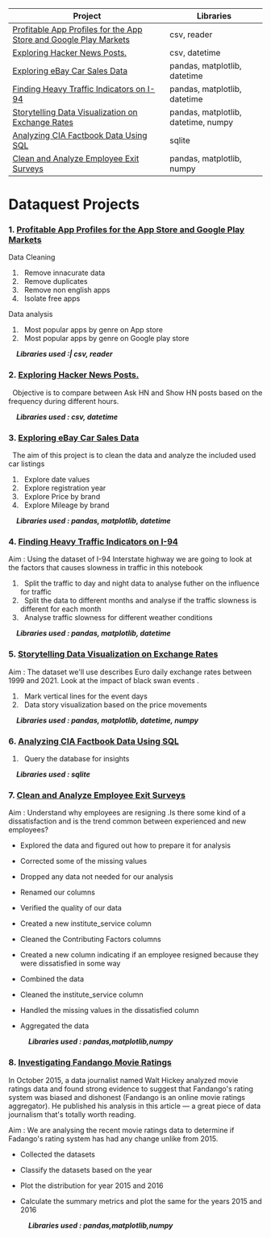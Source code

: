 Project | Libraries
-- | --
<a href="https://github.com/pravvvv/Dataquest_notes/blob/main/Profitable%20App%20Profiles%20for%20the%20App%20Store%20and%20Google%20Play%20Markets.ipynb">Profitable App Profiles for the App Store and Google Play Markets</a>|csv, reader
<a href="https://github.com/pravvvv/Dataquest_Data_Scientist_Path/blob/main/Exploring%20Hacker%20News%20Posts.ipynb">Exploring Hacker News Posts.</a>|csv, datetime
<a href="https://github.com/pravvvv/Dataquest_Data_Scientist_Path/blob/main/Exploring%20eBay%20Car%20Sales%20Data.ipynb">Exploring eBay Car Sales Data</a>|pandas, matplotlib, datetime
<a href="https://github.com/pravvvv/Dataquest_Data_Scientist_Path/blob/main/Finding%20Heavy%20Traffic%20Indicators%20on%20I-94.ipynb">Finding Heavy Traffic Indicators on I-94</a>|pandas, matplotlib, datetime
<a href="https://github.com/pravvvv/Dataquest_Data_Scientist_Path/blob/main/Storytelling%20Data%20Visualization%20on%20Exchange%20Rates.ipynb">Storytelling Data Visualization on Exchange Rates</a>| pandas, matplotlib, datetime, numpy
<a href="https://github.com/pravvvv/Dataquest_Data_Scientist_Path/blob/main/Analyzing%20CIA%20Factbook%20Data%20Using%20SQL.ipynb">Analyzing CIA Factbook Data Using SQL</a>|sqlite
<a href="https://github.com/pravvvv/Dataquest_Data_Scientist_Path/blob/main/Clean%20and%20Analyze%20Employee%20Exit%20Surveys.ipynb">Clean and Analyze Employee Exit Surveys</a>|pandas, matplotlib, numpy

# Dataquest Projects
### 1. <a href="https://github.com/pravvvv/Dataquest_notes/blob/main/Profitable%20App%20Profiles%20for%20the%20App%20Store%20and%20Google%20Play%20Markets.ipynb">Profitable App Profiles for the App Store and Google Play Markets</a>

Data Cleaning <br />
1. &nbsp; Remove innacurate data <br />
2. &nbsp; Remove duplicates <br />
3. &nbsp; Remove non english apps <br />
4. &nbsp; Isolate free apps <br />

Data analysis <br />
1. &nbsp; Most popular apps by genre on App store  <br />
2. &nbsp; Most popular apps by genre on Google play store  <br />

&nbsp; &nbsp; <b><i>Libraries used :| csv, reader</i></b>

### 2. <a href="https://github.com/pravvvv/Dataquest_Data_Scientist_Path/blob/main/Exploring%20Hacker%20News%20Posts.ipynb">Exploring Hacker News Posts.</a>

&nbsp; Objective is to compare between Ask HN and Show HN posts based on the frequency during different hours.

  &nbsp; &nbsp; <b><i>Libraries used : csv, datetime</i></b>

### 3. <a href="https://github.com/pravvvv/Dataquest_Data_Scientist_Path/blob/main/Exploring%20eBay%20Car%20Sales%20Data.ipynb">Exploring eBay Car Sales Data</a>

&nbsp; The aim of this project is to clean the data and analyze the included used car listings

1. &nbsp; Explore date values
2. &nbsp; Explore registration year
3. &nbsp; Explore Price by brand
4. &nbsp; Explore Mileage by brand

  &nbsp; &nbsp; <b><i>Libraries used : pandas, matplotlib, datetime</i></b>

### 4. <a href="https://github.com/pravvvv/Dataquest_Data_Scientist_Path/blob/main/Finding%20Heavy%20Traffic%20Indicators%20on%20I-94.ipynb">Finding Heavy Traffic Indicators on I-94</a>

Aim : Using the dataset of I-94 Interstate highway we are going to look at the factors that causes slowness in traffic in this notebook

1. &nbsp; Split the traffic to day and night data to analyse futher on the influence for traffic 
2. &nbsp; Split the data to different months and analyse if the traffic slowness is different for each month
3. &nbsp; Analyse traffic slowness for different weather conditions
 
  &nbsp; &nbsp; <b><i>Libraries used : pandas, matplotlib, datetime</i></b>
  
### 5. <a href="https://github.com/pravvvv/Dataquest_Data_Scientist_Path/blob/main/Storytelling%20Data%20Visualization%20on%20Exchange%20Rates.ipynb">Storytelling Data Visualization on Exchange Rates</a>
  
Aim : The dataset we'll use describes Euro daily exchange rates between 1999 and 2021. Look at the impact of black swan events .
  
1. &nbsp; Mark vertical lines for the event days
2. &nbsp; Data story visualization based on the price movements
  
  &nbsp; &nbsp; <b><i>Libraries used : pandas, matplotlib, datetime, numpy</i></b>

### 6. <a href="https://github.com/pravvvv/Dataquest_Data_Scientist_Path/blob/main/Analyzing%20CIA%20Factbook%20Data%20Using%20SQL.ipynb">Analyzing CIA Factbook Data Using SQL</a>

1. &nbsp; Query the database for insights


  &nbsp; &nbsp; <b><i>Libraries used : sqlite</i></b>

### 7. <a href="https://github.com/pravvvv/Dataquest_Data_Scientist_Path/blob/main/Clean%20and%20Analyze%20Employee%20Exit%20Surveys.ipynb">Clean and Analyze Employee Exit Surveys</a>

Aim : Understand why employees are resigning .Is there some kind of a dissatisfaction and is the trend common between experienced and new employees?

* Explored the data and figured out how to prepare it for analysis
* Corrected some of the missing values
* Dropped any data not needed for our analysis
* Renamed our columns
* Verified the quality of our data
* Created a new institute_service column
* Cleaned the Contributing Factors columns
* Created a new column indicating if an employee resigned because they were dissatisfied in some way
* Combined the data
* Cleaned the institute_service column
* Handled the missing values in the dissatisfied column
* Aggregated the data

  &nbsp; &nbsp; <b><i>Libraries used : pandas,matplotlib,numpy</i></b>

### 8. <a href="https://github.com/pravvvv/Dataquest_Data_Scientist_Path/blob/main/Investigating%20Fandango%20Movie%20Ratings.ipynb">Investigating Fandango Movie Ratings</a>

In October 2015, a data journalist named Walt Hickey analyzed movie ratings data and found strong evidence to suggest that Fandango's rating system was biased and dishonest (Fandango is an online movie ratings aggregator). He published his analysis in this article — a great piece of data journalism that's totally worth reading.

Aim : We are analysing the recent movie ratings data to determine if Fadango's rating system has had any change unlike from 2015. 

* Collected the datasets 
* Classify the datasets based on the year
* Plot the distribution for year 2015 and 2016
* Calculate the summary metrics and plot the same for the years 2015 and 2016

  &nbsp; &nbsp; <b><i>Libraries used : pandas,matplotlib,numpy</i></b>